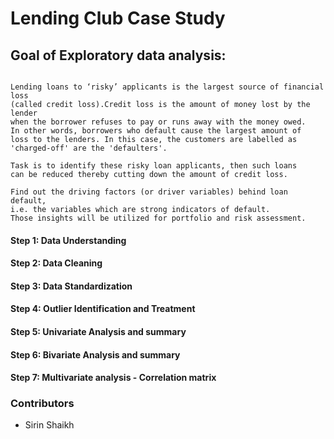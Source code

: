 # Lending Club Case Study

## Goal of Exploratory data analysis:  

``` 

Lending loans to ‘risky’ applicants is the largest source of financial loss 
(called credit loss).Credit loss is the amount of money lost by the lender 
when the borrower refuses to pay or runs away with the money owed. 
In other words, borrowers who default cause the largest amount of 
loss to the lenders. In this case, the customers are labelled as 
'charged-off' are the 'defaulters'. 
 
Task is to identify these risky loan applicants, then such loans 
can be reduced thereby cutting down the amount of credit loss. 
 
Find out the driving factors (or driver variables) behind loan default, 
i.e. the variables which are strong indicators of default.  
Those insights will be utilized for portfolio and risk assessment.

```

#### Step 1: Data Understanding
#### Step 2: Data Cleaning
#### Step 3: Data Standardization
#### Step 4: Outlier Identification and Treatment
#### Step 5: Univariate Analysis and summary
#### Step 6: Bivariate Analysis and summary
#### Step 7: Multivariate analysis - Correlation matrix


### Contributors
- Sirin Shaikh